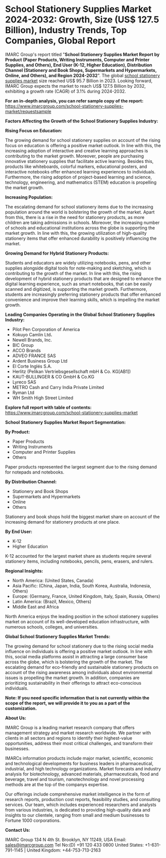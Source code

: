 # School Stationery Supplies Market 2024-2032: Growth, Size (US$ 127.5 Billion), Industry Trends, Top Companies, Global Report
IMARC Group's report titled "<strong>School Stationery Supplies Market Report by Product (Paper Products, Writing Instruments, Computer and Printer Supplies, and Others), End User (K-12, Higher Education), Distribution Channel (Stationery and Book Shops, Supermarkets and Hypermarkets, Online, and Others), and Region 2024-2032</strong>". The global <a href="https://www.imarcgroup.com/school-stationery-supplies-market">school stationery supplies market</a> size reached US$ 95.7 Billion in 2023. Looking forward, IMARC Group expects the market to reach US$ 127.5 Billion by 2032, exhibiting a growth rate (CAGR) of 3.1% during 2024-2032.

<strong><b>For an in-depth analysis, you can refer sample copy of the report: </b></strong><a href="https://www.imarcgroup.com/school-stationery-supplies-market/requestsample">https://www.imarcgroup.com/school-stationery-supplies-market/requestsample</a>

<strong><b>Factors Affecting the Growth of the School Stationery Supplies Industry:</b></strong>

<b></b><strong><b>Rising Focus on Education:</b></strong>

The growing demand for school stationery supplies on account of the rising focus on education is offering a positive market outlook. In line with this, the increasing adoption of interactive and creative learning approaches is contributing to the market growth. Moreover, people are purchasing innovative stationery supplies that facilitate active learning. Besides this, products like whiteboards, colorful markers, educational posters, and interactive notebooks offer enhanced learning experiences to individuals. Furthermore, the rising adoption of project-based learning and science, technology, engineering, and mathematics (STEM) education is propelling the market growth.

<b></b><strong><b>Increasing Population:</b></strong>

The escalating demand for school stationery items due to the increasing population around the world is bolstering the growth of the market. Apart from this, there is a rise in the need for stationery products, as more children are taking admissions in schools. Moreover, the increasing number of schools and educational institutions across the globe is supporting the market growth. In line with this, the growing utilization of high-quality stationery items that offer enhanced durability is positively influencing the market.

<b></b><strong><b>Growing Demand for Hybrid Stationery Products:</b></strong>

Students and educators are widely utilizing notebooks, pens, and other supplies alongside digital tools for note-making and sketching, which is contributing to the growth of the market. In line with this, the rising development of hybrid stationery products that are designed to enhance the digital learning experience, such as smart notebooks, that can be easily scanned and digitized, is supporting the market growth. Furthermore, students are increasingly preferring stationery products that offer enhanced convenience and improve their learning skills, which is impelling the market growth.

<strong><b>Leading Companies Operating in the Global School Stationery Supplies Industry:</b></strong>
<ul>
 	<li>Pilot Pen Corporation of America</li>
 	<li>Kokuyo Camlin Ltd<strong>.</strong></li>
 	<li>Newell Brands, Inc.</li>
 	<li>BIC Group</li>
 	<li>ACCO Brands</li>
 	<li>ADVEO FRANCE SAS</li>
 	<li>Ardent Business Group Ltd</li>
 	<li>El Corte Inglés S.A.</li>
 	<li>Herlitz (Pelikan Vertriebsgesellschaft mbH &amp; Co. KG[AB1])</li>
 	<li>KAUT-BULLINGER &amp; CO GmbH &amp; Co.KG</li>
 	<li>Lyreco SAS</li>
 	<li>METRO Cash and Carry India Private Limited</li>
 	<li>Ryman Ltd</li>
 	<li>WH Smith High Street Limited</li>
</ul>
<strong>Explore full report with table of contents: </strong><a href="https://www.imarcgroup.com/school-stationery-supplies-market">https://www.imarcgroup.com/school-stationery-supplies-market</a>

<strong><b>School Stationery Supplies Market Report Segmentation:</b></strong>

<strong><b>By Product:</b></strong>
<ul>
 	<li>Paper Products</li>
 	<li>Writing Instruments</li>
 	<li>Computer and Printer Supplies</li>
 	<li>Others</li>
</ul>
Paper products represented the largest segment due to the rising demand for notepads and notebooks.

<strong><b>By Distribution Channel:</b></strong>
<ul>
 	<li>Stationery and Book Shops</li>
 	<li>Supermarkets and Hypermarkets</li>
 	<li>Online</li>
 	<li>Others</li>
</ul>
Stationery and book shops hold the biggest market share on account of the increasing demand for stationery products at one place.

<strong><b>By End User:</b></strong>
<ul>
 	<li>K-12</li>
 	<li>Higher Education</li>
</ul>
K-12 accounted for the largest market share as students require several stationery items, including notebooks, pencils, pens, erasers, and rulers.

<strong><b>Regional Insights:</b></strong>
<ul>
 	<li>North America: (United States, Canada)</li>
 	<li>Asia Pacific: (China, Japan, India, South Korea, Australia, Indonesia, Others)</li>
 	<li>Europe: (Germany, France, United Kingdom, Italy, Spain, Russia, Others)</li>
 	<li>Latin America: (Brazil, Mexico, Others)</li>
 	<li>Middle East and Africa</li>
</ul>
North America enjoys the leading position in the school stationery supplies market on account of its well-developed education infrastructure, with numerous schools, colleges, and universities.

<strong><b>Global School Stationery Supplies Market Trends:</b></strong>

The growing demand for school stationery due to the rising social media influence on individuals is offering a positive market outlook. In line with this, social media platforms assist in attracting a large consumer base across the globe, which is bolstering the growth of the market. The escalating demand for eco-friendly and sustainable stationery products on account of the rising awareness among individuals about environmental issues is propelling the market growth. In addition, companies are prioritizing sustainability in their offerings to attract eco-conscious individuals.

<strong><b>Note: If you need specific information that is not currently within the scope of the report, we will provide it to you as a part of the customization.</b></strong>

<strong><b>About Us:</b></strong>

IMARC Group is a leading market research company that offers management strategy and market research worldwide. We partner with clients in all sectors and regions to identify their highest-value opportunities, address their most critical challenges, and transform their businesses.

IMARCs information products include major market, scientific, economic and technological developments for business leaders in pharmaceutical, industrial, and high technology organizations. Market forecasts and industry analysis for biotechnology, advanced materials, pharmaceuticals, food and beverage, travel and tourism, nanotechnology and novel processing methods are at the top of the companys expertise.

Our offerings include comprehensive market intelligence in the form of research reports, production cost reports, feasibility studies, and consulting services. Our team, which includes experienced researchers and analysts from various industries, is dedicated to providing high-quality data and insights to our clientele, ranging from small and medium businesses to Fortune 1000 corporations.

<strong><b>Contact Us:</b></strong>

IMARC Group
134 N 4th St. Brooklyn, NY 11249, USA
Email: sales@imarcgroup.com
Tel No:(D) +91 120 433 0800
United States: +1-631-791-1145 | United Kingdom: +44-753-713-2163
